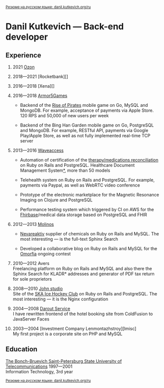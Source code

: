 <sup>[Резюме на *русском* языке: danil.kutkevich.org/ru][]</sup>

Danil Kutkevich — Back-end developer
====================================

[rubycda]: https://github.com/hospital-systems/ruby-cda
[Armor5Games]: https://armor5games.github.io
[medapp]: http://choice-hs.com

Experience
----------

1. <span title="03.2021—">2021</span>
   [Ozon][ozon.ru]

   [ozon.ru]: https://ozon.ru

2. <span title="08.2018—01.2021">2018—2021</span>
   [Rocketbank][]

3. <span title="07.2018—08.2018">2016—2018</span>
   <span title="Xena Exchange">[Xena][]</span>

4. <span title="10.2016—05.2018">2016—2018</span>
   [Armor5Games][]

   * Backend of the [Rise of Pirates][] mobile game on Go, MySQL and MongoDB.
     For example, acceptance of payments via Apple Store.
     120 RPS and 50,000 of new users per week

   * Backend of the Bing Han Garden mobile game on Go, PostgreSQL and MongoDB.
     For example, RESTful API, payments via Google Play/Apple Store,
     as well as not fully implemented real-time TCP server

   [Rise of Pirates]: https://armor5games.github.io/en/games/rise-of-pirates/

5. <span title="06.2013—08.2016">2013—2016</span>
   [Waveaccess][waveaccess.ru]

   * Automation of certification of the
     [therapy/medications reconciliation][rubycda] on Ruby on Rails and
     PostgreSQL. Healthcare Document Management System[*][medapp],
     more than 50 models

   * <span title="holiadvice.com">Telehealth system</span> on Ruby on Rails
     and PostgreSQL. For example, payments via Paypal,
     as well as WebRTC video conference

   * Prototype of the <span title="Salemed">electronic marketplace for the
     Magnetic Resonance Imaging</span> on Clojure and PostgreSQL

   * Performance testing system which triggered by CI on AWS
     for the [Fhirbase][]/medical data storage based on PostgreSQL and FHIR

   [waveaccess.ru]: https://waveaccess.ru
   [Fhirbase]: https://github.com/fhirbase/fhirbase-plv8/graphs/contributors

6. <span title="04.2012—06.2013">2012—2013</span>
   [Molinos][molinos.ru]

   * [Nevareaktiv][nevareaktiv.ru] supplier of chemicals on Ruby on Rails
     and MySQL. The most interesting — is the full-text Sphinx Search

   * Developed a collaborative blog on Ruby on Rails and MySQL
     for the [Omorfia][omorfia.ru] ongoing contest

   [molinos.ru]: https://molinos.ru
   [nevareaktiv.ru]: https://nevareaktiv.ru
   [omorfia.ru]: https://omorfia.ru

7. <span title="09.2010—04.2012">2010—2012</span>
   Avers  
   Freelancing platform on Ruby on Rails and MySQL and also there
   the Sphinx Search for
   <span title="Classifier of addresses of the Russian Federation">KLADR*</a>
   addresses and generator of PDF tax return for sole proprietors

8. <span title="03.2008—09.2010">2008—2010</span>
   [John studio][john.ru]  
   Site of the [SKA Ice Hockey Club][ska.ru] on Ruby on Rails and PostgreSQL.
   The most interesting — it is the Nginx configuration

   [john.ru]: https://john.ru
   [ska.ru]: https://ska.ru

9. <span title="11.2004—03.2008">2004—2008</span>
   [Darout Service][darout]  
   I have rewritten frontend of the
   <span title="hotelguide.com">hotel booking site</span>
   from ColdFusion to JavaServer Faces

   [darout]: http://darout.ru

10. <span title="06.2003—11.2004">2003—2004</span>
   [Investment Company Lenmontazhstroy][lmisc]  
   My first project is a corporate site on PHP and MySQL

   [lmsic]: https://lmsic.com

Education
---------

[The Bonch-Bruevich Saint-Petersburg State University of Telecommunications][bonch]
1997—2001  
Information Technology, 3rd year

[bonch]: https://sut.ru

<sub>[Резюме на *русском* языке: danil.kutkevich.org/ru][]</sub>

[Резюме на *русском* языке: danil.kutkevich.org/ru]: ./danilkutkevich.ru.md#readme
